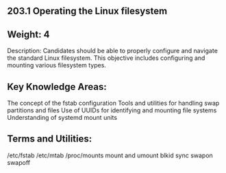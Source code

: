 ## 203.1 Operating the Linux filesystem


Weight: 4
---------

Description: Candidates should be able to properly configure and navigate the standard Linux filesystem. This objective includes configuring and mounting various filesystem types.


Key Knowledge Areas:
--------------------

The concept of the fstab configuration
Tools and utilities for handling swap partitions and files
Use of UUIDs for identifying and mounting file systems
Understanding of systemd mount units

Terms and Utilities:
--------------------

/etc/fstab
/etc/mtab
/proc/mounts
mount and umount
blkid
sync
swapon
swapoff